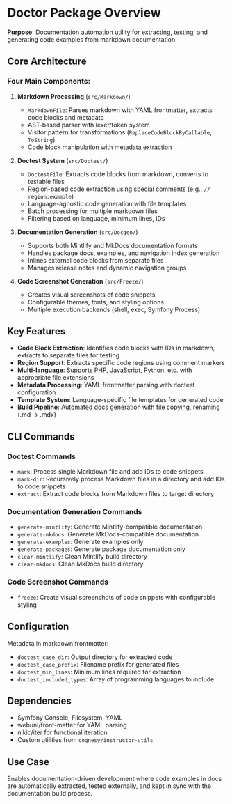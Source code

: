 # Doctor Package Overview

**Purpose**: Documentation automation utility for extracting, testing, and generating code examples from markdown documentation.

## Core Architecture

### Four Main Components:

1. **Markdown Processing** (`src/Markdown/`)
   - `MarkdownFile`: Parses markdown with YAML frontmatter, extracts code blocks and metadata
   - AST-based parser with lexer/token system
   - Visitor pattern for transformations (`ReplaceCodeBlockByCallable`, `ToString`)
   - Code block manipulation with metadata extraction

2. **Doctest System** (`src/Doctest/`)
   - `DoctestFile`: Extracts code blocks from markdown, converts to testable files
   - Region-based code extraction using special comments (e.g., `// region:example`)
   - Language-agnostic code generation with file templates
   - Batch processing for multiple markdown files
   - Filtering based on language, minimum lines, IDs

3. **Documentation Generation** (`src/Docgen/`)
   - Supports both Mintlify and MkDocs documentation formats
   - Handles package docs, examples, and navigation index generation
   - Inlines external code blocks from separate files
   - Manages release notes and dynamic navigation groups

4. **Code Screenshot Generation** (`src/Freeze/`)
   - Creates visual screenshots of code snippets
   - Configurable themes, fonts, and styling options
   - Multiple execution backends (shell, exec, Symfony Process)

## Key Features

- **Code Block Extraction**: Identifies code blocks with IDs in markdown, extracts to separate files for testing
- **Region Support**: Extracts specific code regions using comment markers
- **Multi-language**: Supports PHP, JavaScript, Python, etc. with appropriate file extensions
- **Metadata Processing**: YAML frontmatter parsing with doctest configuration
- **Template System**: Language-specific file templates for generated code
- **Build Pipeline**: Automated docs generation with file copying, renaming (.md → .mdx)

## CLI Commands

### Doctest Commands
- `mark`: Process single Markdown file and add IDs to code snippets
- `mark-dir`: Recursively process Markdown files in a directory and add IDs to code snippets
- `extract`: Extract code blocks from Markdown files to target directory

### Documentation Generation Commands
- `generate-mintlify`: Generate Mintlify-compatible documentation
- `generate-mkdocs`: Generate MkDocs-compatible documentation
- `generate-examples`: Generate examples only
- `generate-packages`: Generate package documentation only
- `clear-mintlify`: Clean Mintlify build directory
- `clear-mkdocs`: Clean MkDocs build directory

### Code Screenshot Commands
- `freeze`: Create visual screenshots of code snippets with configurable styling

## Configuration

Metadata in markdown frontmatter:
- `doctest_case_dir`: Output directory for extracted code
- `doctest_case_prefix`: Filename prefix for generated files
- `doctest_min_lines`: Minimum lines required for extraction
- `doctest_included_types`: Array of programming languages to include

## Dependencies

- Symfony Console, Filesystem, YAML
- webuni/front-matter for YAML parsing
- nikic/iter for functional iteration
- Custom utilities from `cognesy/instructor-utils`

## Use Case

Enables documentation-driven development where code examples in docs are automatically extracted, tested externally, and kept in sync with the documentation build process.